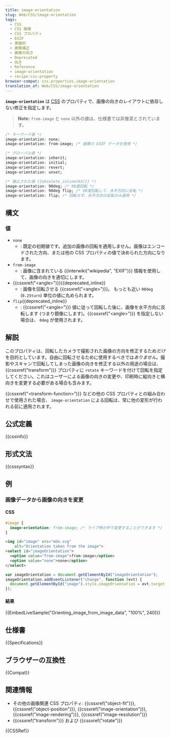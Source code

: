 ```yaml
---
title: image-orientation
slug: Web/CSS/image-orientation
tags:
  - CSS
  - CSS 画像
  - CSS プロパティ
  - EXIF
  - 実験的
  - 画像補正
  - 画像の向き
  - Deprecated
  - 向き
  - Reference
  - image-orientation
  - recipe:css-property
browser-compat: css.properties.image-orientation
translation_of: Web/CSS/image-orientation
---
```

**`image-orientation`** は [CSS](/ja/docs/Web/CSS) のプロパティで、画像の向きのレイアウトに依存しない修正を指定します。

> **Note:** `from-image` と `none` 以外の値は、仕様書では非推奨とされています。

```css
/* キーワード値 */
image-orientation: none;
image-orientation: from-image; /* 画像の EXIF データを使用 */

/* グローバル値 */
image-orientation: inherit;
image-orientation: initial;
image-orientation: revert;
image-orientation: unset;

/* 廃止された値 {{obsolete_inline(63)}} */
image-orientation: 90deg; /* 90度回転 */
image-orientation: 90deg flip; /* 90度回転して、水平方向に反転 */
image-orientation: flip; /* 回転せず、水平方向の反転のみ適用 */
```

## 構文

### 値

- `none`
  - : 既定の初期値です。追加の画像の回転を適用しません。画像はエンコードされた方向、または他の CSS プロパティの値で決められた方向になります。
- `from-image`
  - : 画像に含まれている {{interwiki("wikipedia", "EXIF")}} 情報を使用して、画像の向きを適切にします。
- {{cssxref("&lt;angle&gt;")}}{{deprecated_inline}}
  - : 画像を回転させる {{cssxref("&lt;angle&gt;")}}。 もっとも近い `90deg` (`0.25turn`) 単位の値に丸められます。
- `flip`{{deprecated_inline}}
  - : {{cssxref("&lt;angle&gt;")}} 値に従って回転した後に、画像を水平方向に反転します (つまり鏡像にします)。{{cssxref("&lt;angle&gt;")}} を指定しない場合は、 `0deg` が使用されます。

## 解説

このプロパティは、回転したカメラで撮影された画像の方向を修正するため*だけ*を目的としています。自由に回転させるために使用するべきでは*ありません*。撮影やスキャンで回転してしまった画像の向きを修正する以外の用途の場合は、{{cssxref("transform")}} プロパティに `rotate` キーワードを付けて回転を指定してください。これはユーザーによる画像の向きの変更や、印刷時に縦向きと横向きを変更する必要がある場合も含みます。

{{cssxref("&lt;transform-function&gt;")}} などの他の CSS プロパティとの組み合わせで使用された場合、 `image-orientation` による回転は、常に他の変形が行われる前に適用されます。

## 公式定義

{{cssinfo}}

## 形式文法

{{csssyntax}}

## 例

<h3 id="Orienting_image_from_image_data">画像データから画像の向きを変更</h3>

#### CSS

```css
#image {
  image-orientation: from-image; /* ライブ例の中で変更することができます */
}
```

```html hidden
<img id="image" src="mdn.svg"
    alt="Orientation taken from the image">
<select id="imageOrientation">
  <option value="from-image">from-image</option>
  <option value="none">none</option>
</select>
```

```js hidden
var imageOrientation = document.getElementById("imageOrientation");
imageOrientation.addEventListener("change", function (evt) {
  document.getElementById("image").style.imageOrientation = evt.target.value;
});
```

#### 結果

{{EmbedLiveSample("Orienting_image_from_image_data", "100%", 240)}}

## 仕様書

{{Specifications}}

## ブラウザーの互換性

{{Compat}}

## 関連情報

- その他の画像関連 CSS プロパティ: {{cssxref("object-fit")}}, {{cssxref("object-position")}}, {{cssxref("image-orientation")}}, {{cssxref("image-rendering")}}, {{cssxref("image-resolution")}}
- {{cssxref("transform")}} および {{cssxref("rotate")}}

{{CSSRef}}

